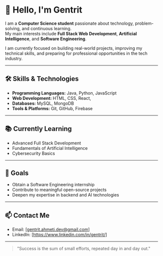 # 👋 Hello, I'm Gentrit

I am a **Computer Science student** passionate about technology, problem-solving, and continuous learning.  
My main interests include **Full Stack Web Development**, **Artificial Intelligence**, and **Software Engineering**.

I am currently focused on building real-world projects, improving my technical skills, and preparing for professional opportunities in the tech industry.

---

## 🛠️ Skills & Technologies
- **Programming Languages:** Java, Python, JavaScript
- **Web Development:** HTML, CSS, React,
- **Databases:** MySQL, MongoDB
- **Tools & Platforms:** Git, GitHub, Firebase

---

## 📚 Currently Learning
- Advanced Full Stack Development
- Fundamentals of Artificial Intelligence
- Cybersecurity Basics

---

## 🎯 Goals
- Obtain a Software Engineering internship
- Contribute to meaningful open-source projects
- Deepen my expertise in backend and AI technologies

---

## 📫 Contact Me
- Email: [gentrit.ahmeti.dev@gmail.com]
- LinkedIn: [https://www.linkedin.com/in/gentrit/]
---

> "Success is the sum of small efforts, repeated day in and day out."
